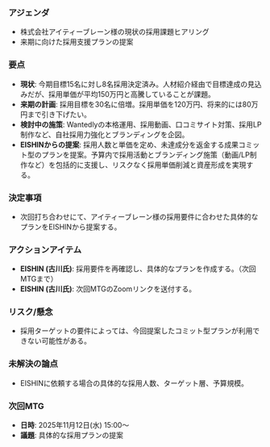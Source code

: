 ### アジェンダ
- 株式会社アイティーブレーン様の現状の採用課題ヒアリング
- 来期に向けた採用支援プランの提案

### 要点
- **現状**: 今期目標15名に対し8名採用決定済み。人材紹介経由で目標達成の見込みだが、採用単価が平均150万円と高騰していることが課題。
- **来期の計画**: 採用目標を30名に倍増。採用単価を120万円、将来的には80万円まで引き下げたい。
- **検討中の施策**: Wantedlyの本格運用、採用動画、口コミサイト対策、採用LP制作など、自社採用力強化とブランディングを企図。
- **EISHINからの提案**: 採用人数と単価を定め、未達成分を返金する成果コミット型のプランを提案。予算内で採用活動とブランディング施策（動画/LP制作など）を包括的に支援し、リスクなく採用単価削減と資産形成を実現する。

### 決定事項
- 次回打ち合わせにて、アイティーブレーン様の採用要件に合わせた具体的なプランをEISHINから提案する。

### アクションアイテム
- **EISHIN (古川氏)**: 採用要件を再確認し、具体的なプランを作成する。（次回MTGまで）
- **EISHIN (古川氏)**: 次回MTGのZoomリンクを送付する。

### リスク/懸念
- 採用ターゲットの要件によっては、今回提案したコミット型プランが利用できない可能性がある。

### 未解決の論点
- EISHINに依頼する場合の具体的な採用人数、ターゲット層、予算規模。

### 次回MTG
- **日時**: 2025年11月12日(水) 15:00〜
- **議題**: 具体的な採用プランの提案